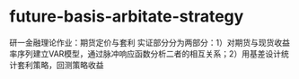 # future-basis-arbitate-strategy

研一金融理论作业：期货定价与套利
实证部分分为两部分：1）对期货与现货收益率序列建立VAR模型，通过脉冲响应函数分析二者的相互关系；2）用基差设计统计套利策略，回测策略收益
